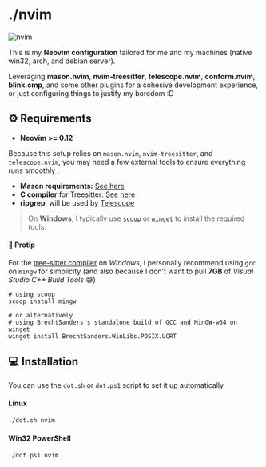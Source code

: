 # ./nvim

![nvim](https://github.com/user-attachments/assets/0c19388f-1af9-44ac-a0c5-03a6f53a641f)

This is my **Neovim configuration** tailored for me and my machines (native win32, arch, and debian server).

Leveraging **mason.nvim**, **nvim-treesitter**, **telescope.nvim**, **conform.nvim**, **blink.cmp**, and some other plugins for a cohesive development experience, or just configuring things to justify my boredom :D

## ⚙️ Requirements

- **Neovim >= 0.12**

Because this setup relies on `mason.nvim`, `nvim-treesitter`, and `telescope.nvim`, you may need a few external tools to ensure everything runs smoothly :

- **Mason requirements:** [See here](https://github.com/mason-org/mason.nvim?tab=readme-ov-file#requirements)
- **C compiler** for Treesitter: [See here](https://github.com/nvim-treesitter/nvim-treesitter/tree/main?tab=readme-ov-file#requirements)
- **ripgrep**, will be used by [Telescope](https://github.com/nvim-telescope/telescope.nvim)

> On **Windows**, I typically use [`scoop`](https://scoop.sh) or [`winget`](https://learn.microsoft.com/en-us/windows/package-manager/winget/) to install the required tools.

#### 💾 Protip

For the [tree-sitter compiler](https://github.com/nvim-treesitter/nvim-treesitter/tree/main?tab=readme-ov-file#requirements) on _Windows_, I personally recommend using `gcc` on `mingw` for simplicity
(and also because I don't want to pull **7GB** of _Visual Studio C++ Build Tools_ 😅)

```pwsh
# using scoop
scoop install mingw

# or alternatively
# using BrechtSanders's standalone build of GCC and MinGW-w64 on winget
winget install BrechtSanders.WinLibs.POSIX.UCRT
```

## 💻 Installation

You can use the `dot.sh` or `dot.ps1` script to set it up automatically

#### Linux

```bash
./dot.sh nvim
```

#### Win32 PowerShell

```pwsh
./dot.ps1 nvim
```
